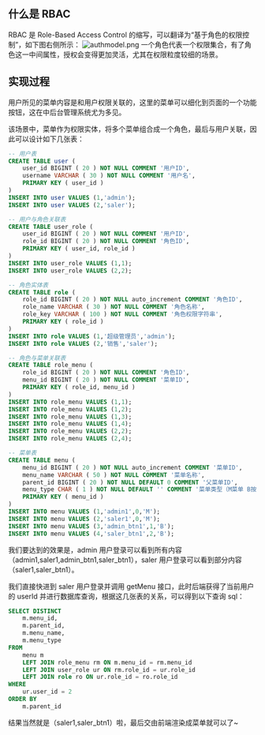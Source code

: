 ## 什么是 RBAC

RBAC 是 Role-Based Access Control 的缩写，可以翻译为“基于角色的权限控制”，如下图右侧所示：
![authmodel.png](https://cdn.nlark.com/yuque/0/2021/png/467908/1620653325412-347bf130-f0eb-46fa-bc74-426ae961a002.png#clientId=u277e1954-900f-4&from=drop&id=u1ffcf801&margin=%5Bobject%20Object%5D&name=authmodel.png&originHeight=346&originWidth=672&originalType=binary&size=50761&status=done&style=none&taskId=ub7e79ba0-7383-4d79-bcf3-ae96ac0abe1)
一个角色代表一个权限集合，有了角色这一中间属性，授权会变得更加灵活，尤其在权限粒度较细的场景。

## 实现过程

用户所见的菜单内容是和用户权限关联的，这里的菜单可以细化到页面的一个功能按钮，这在中后台管理系统尤为多见。

该场景中，菜单作为权限实体，将多个菜单组合成一个角色，最后与用户关联，因此可以设计如下几张表：

```sql
-- 用户表
CREATE TABLE user (
	user_id BIGINT ( 20 ) NOT NULL COMMENT '用户ID',
	username VARCHAR ( 30 ) NOT NULL COMMENT '用户名',
	PRIMARY KEY ( user_id )
)
INSERT INTO user VALUES (1,'admin');
INSERT INTO user VALUES (2,'saler');

-- 用户与角色关联表
CREATE TABLE user_role (
	user_id BIGINT ( 20 ) NOT NULL COMMENT '用户ID',
	role_id BIGINT ( 20 ) NOT NULL COMMENT '角色ID',
	PRIMARY KEY ( user_id, role_id )
)
INSERT INTO user_role VALUES (1,1);
INSERT INTO user_role VALUES (2,2);

-- 角色实体表
CREATE TABLE role (
	role_id BIGINT ( 20 ) NOT NULL auto_increment COMMENT '角色ID',
	role_name VARCHAR ( 30 ) NOT NULL COMMENT '角色名称',
	role_key VARCHAR ( 100 ) NOT NULL COMMENT '角色权限字符串',
	PRIMARY KEY ( role_id )
)
INSERT INTO role VALUES (1,'超级管理员','admin');
INSERT INTO role VALUES (2,'销售','saler');

-- 角色与菜单关联表
CREATE TABLE role_menu (
	role_id BIGINT ( 20 ) NOT NULL COMMENT '角色ID',
	menu_id BIGINT ( 20 ) NOT NULL COMMENT '菜单ID',
	PRIMARY KEY ( role_id, menu_id )
)
INSERT INTO role_menu VALUES (1,1);
INSERT INTO role_menu VALUES (1,2);
INSERT INTO role_menu VALUES (1,3);
INSERT INTO role_menu VALUES (1,4);
INSERT INTO role_menu VALUES (2,2);
INSERT INTO role_menu VALUES (2,4);

-- 菜单表
CREATE TABLE menu (
	menu_id BIGINT ( 20 ) NOT NULL auto_increment COMMENT '菜单ID',
	menu_name VARCHAR ( 50 ) NOT NULL COMMENT '菜单名称',
	parent_id BIGINT ( 20 ) NOT NULL DEFAULT 0 COMMENT '父菜单ID',
	menu_type CHAR ( 1 ) NOT NULL DEFAULT '' COMMENT '菜单类型（M菜单 B按钮）',
	PRIMARY KEY ( menu_id )
)
INSERT INTO menu VALUES (1,'admin1',0,'M');
INSERT INTO menu VALUES (2,'saler1',0,'M');
INSERT INTO menu VALUES (3,'admin_btn1',1,'B');
INSERT INTO menu VALUES (4,'saler_btn1',2,'B');
```

我们要达到的效果是，admin 用户登录可以看到所有内容（admin1,saler1,admin_btn1,saler_btn1），saler 用户登录可以看到部分内容（saler1,saler_btn1）。

我们直接快进到 saler 用户登录并调用 getMenu 接口，此时后端获得了当前用户的 userId 并进行数据库查询，根据这几张表的关系，可以得到以下查询 sql：

```sql
SELECT DISTINCT
	m.menu_id,
	m.parent_id,
	m.menu_name,
	m.menu_type
FROM
	menu m
	LEFT JOIN role_menu rm ON m.menu_id = rm.menu_id
	LEFT JOIN user_role ur ON rm.role_id = ur.role_id
	LEFT JOIN role ro ON ur.role_id = ro.role_id
WHERE
	ur.user_id = 2
ORDER BY
	m.parent_id
```

结果当然就是（saler1,saler_btn1）啦，最后交由前端渲染成菜单就可以了~
